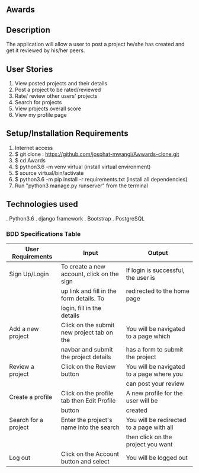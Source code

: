 ##  Awards

## Description 
The application will allow a user to post a project he/she has created and get it reviewed by his/her peers.

## User Stories
1. View posted projects and their details
2. Post a project to be rated/reviewed
3. Rate/ review other users' projects
4. Search for projects 
5. View projects overall score
6. View my profile page


## Setup/Installation Requirements
1. Internet access
2. $ git clone : https://github.com/josphat-mwangi/Awwards-clone.git
3. $ cd Awards
4. $ python3.6 -m venv virtual (install virtual environment)
5. $ source virtual/bin/activate
6. $ python3.6 -m pip install -r requirements.txt (install all dependencies)
7. Run "python3 manage.py runserver" from the terminal


## Technologies used
. Python3.6
. django framework
. Bootstrap
. PostgreSQL


### BDD Specifications Table
|        User Requirements                 |           Input                           |           Output                         |
|------------------------------------------|-------------------------------------------|------------------------------------------|
| Sign Up/Login                            | To create a new account, click on the sign| If login is successful, the user is      |
|                                          | up link and fill in the form details. To  | redirected to the home page              |
|                                          | login, fill in the details                |                                          |
| Add a new project                        | Click on the submit new project tab on the| You will be navigated to a page which    |
|                                          | navbar and submit the project details     | has a form to submit the project         |
| Review a project                         | Click on the Review button                | You will be navigated to a page where you|
|                                          |                                           | can post your review                     |
| Create a profile                         | Click on the profile tab then Edit Profile| A new profile for the user will be       |
|                                          | button                                    | created                                  |
| Search for a project                     | Enter the project's name into the search  | You will be redirected to a page with all||                                          | bar in the navbar                         | results matching your search. You can    |
|                                          |                                           | then click on the project you want       |
| Log out                                  | Click on the Account button and select    | You will be logged out                   ||                                          | log out                                   |                                          |
